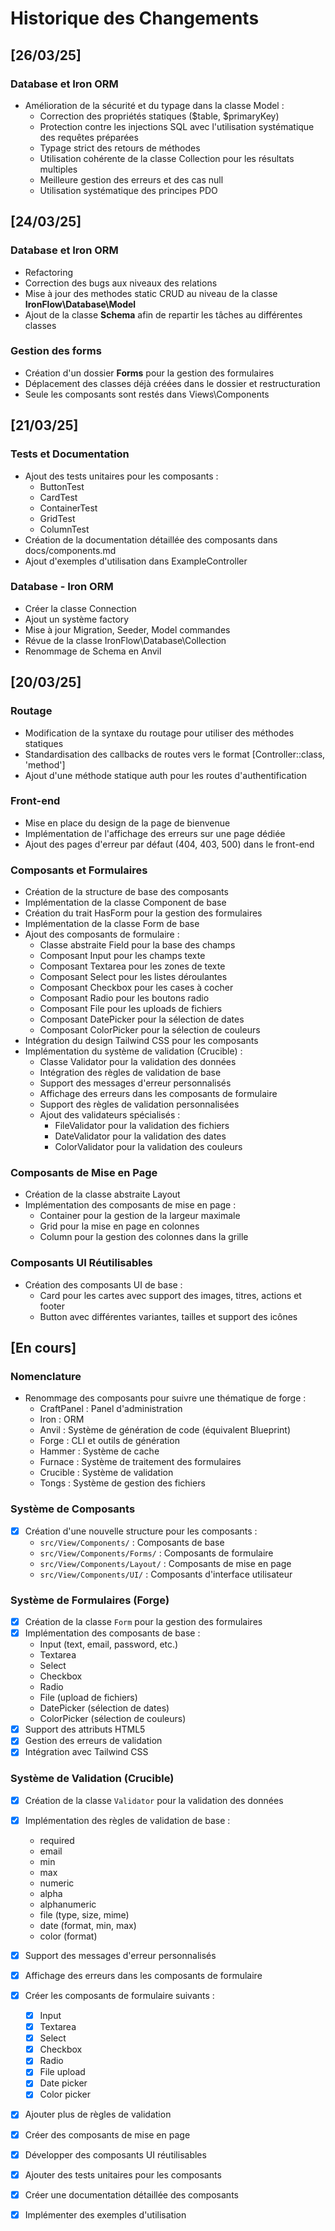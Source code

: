 # Historique des Changements

## [26/03/25]

### Database et Iron ORM

- Amélioration de la sécurité et du typage dans la classe Model :
  - Correction des propriétés statiques ($table, $primaryKey)
  - Protection contre les injections SQL avec l'utilisation systématique des requêtes préparées
  - Typage strict des retours de méthodes
  - Utilisation cohérente de la classe Collection pour les résultats multiples
  - Meilleure gestion des erreurs et des cas null
  - Utilisation systématique des principes PDO

## [24/03/25]

### Database et Iron ORM

- Refactoring
- Correction des bugs aux niveaux des relations
- Mise à jour des methodes static CRUD au niveau de la classe __IronFlow\Database\Model__
- Ajout de la classe __Schema__ afin de repartir les tâches au différentes classes

### Gestion des forms

- Création d'un dossier **Forms** pour la gestion des formulaires
- Déplacement des classes déjà créées dans le dossier et restructuration
- Seule les composants sont restés dans Views\Components

## [21/03/25]

### Tests et Documentation

- Ajout des tests unitaires pour les composants :
  - ButtonTest
  - CardTest
  - ContainerTest
  - GridTest
  - ColumnTest
- Création de la documentation détaillée des composants dans docs/components.md
- Ajout d'exemples d'utilisation dans ExampleController

### Database - Iron ORM

- Créer la classe Connection  
- Ajout un système factory  
- Mise à jour Migration, Seeder, Model commandes  
- Révue de la classe IronFlow\Database\Collection  
- Renommage de Schema en Anvil  

## [20/03/25]

### Routage

- Modification de la syntaxe du routage pour utiliser des méthodes statiques
- Standardisation des callbacks de routes vers le format [Controller::class, 'method']
- Ajout d'une méthode statique auth pour les routes d'authentification

### Front-end

- Mise en place du design de la page de bienvenue
- Implémentation de l'affichage des erreurs sur une page dédiée
- Ajout des pages d'erreur par défaut (404, 403, 500) dans le front-end

### Composants et Formulaires

- Création de la structure de base des composants
- Implémentation de la classe Component de base
- Création du trait HasForm pour la gestion des formulaires
- Implémentation de la classe Form de base
- Ajout des composants de formulaire :
  - Classe abstraite Field pour la base des champs
  - Composant Input pour les champs texte
  - Composant Textarea pour les zones de texte
  - Composant Select pour les listes déroulantes
  - Composant Checkbox pour les cases à cocher
  - Composant Radio pour les boutons radio
  - Composant File pour les uploads de fichiers
  - Composant DatePicker pour la sélection de dates
  - Composant ColorPicker pour la sélection de couleurs
- Intégration du design Tailwind CSS pour les composants
- Implémentation du système de validation (Crucible) :
  - Classe Validator pour la validation des données
  - Intégration des règles de validation de base
  - Support des messages d'erreur personnalisés
  - Affichage des erreurs dans les composants de formulaire
  - Support des règles de validation personnalisées
  - Ajout des validateurs spécialisés :
    - FileValidator pour la validation des fichiers
    - DateValidator pour la validation des dates
    - ColorValidator pour la validation des couleurs

### Composants de Mise en Page

- Création de la classe abstraite Layout
- Implémentation des composants de mise en page :
  - Container pour la gestion de la largeur maximale
  - Grid pour la mise en page en colonnes
  - Column pour la gestion des colonnes dans la grille

### Composants UI Réutilisables

- Création des composants UI de base :
  - Card pour les cartes avec support des images, titres, actions et footer
  - Button avec différentes variantes, tailles et support des icônes

## [En cours]

### Nomenclature

- Renommage des composants pour suivre une thématique de forge :
  - CraftPanel : Panel d'administration
  - Iron : ORM
  - Anvil : Système de génération de code (équivalent Blueprint)
  - Forge : CLI et outils de génération
  - Hammer : Système de cache
  - Furnace : Système de traitement des formulaires
  - Crucible : Système de validation
  - Tongs : Système de gestion des fichiers

### Système de Composants

- [x] Création d'une nouvelle structure pour les composants :
  - `src/View/Components/` : Composants de base
  - `src/View/Components/Forms/` : Composants de formulaire
  - `src/View/Components/Layout/` : Composants de mise en page
  - `src/View/Components/UI/` : Composants d'interface utilisateur

### Système de Formulaires (Forge)

- [x] Création de la classe `Form` pour la gestion des formulaires
- [x] Implémentation des composants de base :
  - Input (text, email, password, etc.)
  - Textarea
  - Select
  - Checkbox
  - Radio
  - File (upload de fichiers)
  - DatePicker (sélection de dates)
  - ColorPicker (sélection de couleurs)
- [x] Support des attributs HTML5
- [x] Gestion des erreurs de validation
- [x] Intégration avec Tailwind CSS

### Système de Validation (Crucible)

- [x] Création de la classe `Validator` pour la validation des données
- [x] Implémentation des règles de validation de base :
  - required
  - email
  - min
  - max
  - numeric
  - alpha
  - alphanumeric
  - file (type, size, mime)
  - date (format, min, max)
  - color (format)
- [x] Support des messages d'erreur personnalisés
- [x] Affichage des erreurs dans les composants de formulaire

- [x] Créer les composants de formulaire suivants :
  - [x] Input
  - [x] Textarea
  - [x] Select
  - [x] Checkbox
  - [x] Radio
  - [x] File upload
  - [x] Date picker
  - [x] Color picker
- [x] Ajouter plus de règles de validation
- [x] Créer des composants de mise en page
- [x] Développer des composants UI réutilisables
- [x] Ajouter des tests unitaires pour les composants
- [x] Créer une documentation détaillée des composants
- [x] Implémenter des exemples d'utilisation
